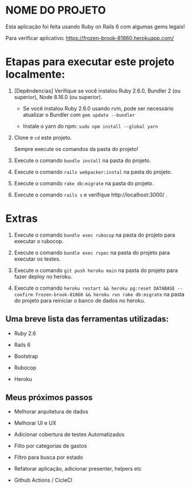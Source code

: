 # NOME DO PROJETO

Esta aplicação foi feita usando Ruby on Rails 6 com algumas gems legais!

Para verificar aplicativo: https://frozen-brook-81860.herokuapp.com/


# Etapas para executar este projeto localmente:

1. [Depêndencias] Verifique se você instalou Ruby 2.6.0, Bundler 2 (ou superior), Node 8.16.0 (ou superior).

    * Se você instalou Ruby 2.6.0 usando rvm, pode ser necessário atualizar o Bundler com `gem update --bundler`

    * Instale o yarn do npm: `sudo npm install --global yarn`

2. Clone e `cd` este projeto.

	Sempre execute os comandos da pasta do projeto!

3. Execute o comando `bundle install` na pasta do projeto.

4. Execute o comando `rails webpacker:instal` na pasta do projeto.

5. Execute o comando `rake db:migrate` na pasta do projeto.

6. Execute o comando `rails s` e verifique  http://localhost:3000/ .


# Extras

1. Execute o comando `bundle exec rubocop` na pasta do projeto para executar o rubocop.

2. Execute o comando `bundle exec rspec` na pasta do projeto para executar os testes.

3. Execute o comando `git push heroku main` na pasta do projeto para fazer deploy no heroku.

4. Execute o comando `heroku restart && heroku pg:reset DATABASE --confirm frozen-brook-81860 && heroku run rake db:migrate` na pasta do projeto para reiniciar o banco de dados no heroku.


## Uma breve lista das ferramentas utilizadas:

* Ruby 2.6

* Rails 6

* Bootstrap

* Rubocop

* Heroku


## Meus próximos passos

* Melhorar arquitetura de dados

* Melhorar UI e UX

* Adicionar cobertura de testes Automatizados

* Filto por categorias de gastos

* Filtro para busca por estado

* Refatorar aplicação, adicionar presenter, helpers etc

* Github Actions / CicleCI
